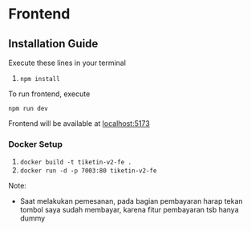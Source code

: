 # Frontend

## Installation Guide

Execute these lines in your terminal

1. `npm install`

To run frontend, execute

`npm run dev`

Frontend will be available at [localhost:5173](localhost:5173)

### Docker Setup

1. `docker build -t tiketin-v2-fe .`
1. `docker run -d -p 7003:80 tiketin-v2-fe`

Note:

- Saat melakukan pemesanan, pada bagian pembayaran harap tekan tombol saya sudah membayar, karena fitur pembayaran tsb hanya dummy
